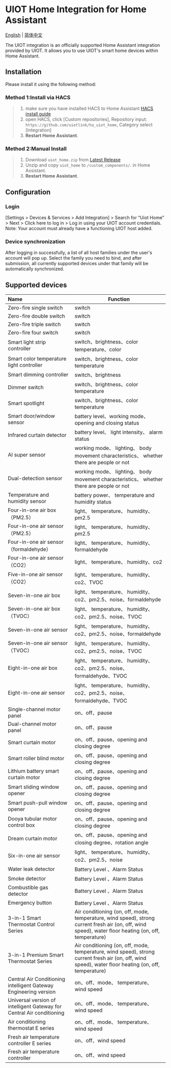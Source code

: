 # UIOT Home Integration for Home Assistant

[English](./README.md) | [简体中文](./README_zh.md)

The UIOT integration is an officially supported Home Assistant integration provided by UIOT. It allows you to use UIOT's smart home devices within Home Assistant.

## Installation

Please install it using the following method:

### Method 1:Install via HACS

> 1. make sure you have installed HACS to Home Assistant [HACS install guide](https://hacs.xyz/docs/use/download/download/)
> 2. open HACS, click [Custom repositories], Repository input: `https://github.com/uiotlink/ha_uiot_home`, Category select [Integration]
> 3. **Restart Home Assistant**.


### Method 2:Manual Install

>1. Download `uiot_home.zip` from [Latest Release](https://github.com/uiotlink/ha_uiot_home/releases/latest)
>2. Unzip and copy `uiot_home` to `/custom_components/`. in Home Assistant.
>3. **Restart Home Assistant**.

## Configuration

### Login

[Settings > Devices & Services > Add Integration] > Search for “Uiot Home” > Next > Click here to log in > Log in using your UIOT account credentials. Note: Your account must already have a functioning UIOT host added.

### Device synchronization

After logging in successfully, a list of all host families under the user's account will pop up. Select the family you need to bind, and after submission, all currently supported devices under that family will be automatically synchronized.

## Supported devices

| Name                                                         | Function                                                     |
| :----------------------------------------------------------- | ------------------------------------------------------------ |
| Zero-fire single switch                                      | switch                                                       |
| Zero-fire double switch                                      | switch                                                       |
| Zero-fire triple switch                                      | switch                                                       |
| Zero-fire four switch                                        | switch                                                       |
| Smart light strip controller                                 | switch、brightness、color temperature、color                 |
| Smart color temperature light controller                     | switch、brightness、color temperature                        |
| Smart dimming controller                                     | switch、brightness                                           |
| Dimmer switch                                                | switch、brightness、color temperature                        |
| Smart spotlight                                              | switch、brightness、color temperature                        |
| Smart door/window sensor                                     | battery level、working mode、 opening and closing status     |
| Infrared curtain detector                                    | battery level、 light intensity、 alarm status               |
| AI super sensor                                              | working mode、 lighting、 body movement characteristics、 whether there are people or not |
| Dual-detection sensor                                        | working mode、 lighting、 body movement characteristics、 whether there are people or not |
| Temperature and humidity sensor                              | battery power、 temperature and humidity status              |
| Four-in-one air box（PM2.5）                                 | light、 temperature、 humidity、pm2.5                        |
| Four-in-one air sensor（PM2.5）                              | light、 temperature、 humidity、pm2.5                        |
| Four-in-one air sensor（formaldehyde）                       | light、 temperature、 humidity、formaldehyde                 |
| Four-in-one air sensor（CO2）                                | light、 temperature、 humidity、co2                          |
| Five-in-one air sensor（CO2）                                | light、 temperature、 humidity、co2、TVOC                    |
| Seven-in-one air box                                         | light、 temperature、 humidity、co2、pm2.5、noise、formaldehyde |
| Seven-in-one air box（TVOC）                                 | light、 temperature、 humidity、co2、pm2.5、noise、TVOC      |
| Seven-in-one air sensor                                      | light、 temperature、 humidity、co2、pm2.5、noise、formaldehyde |
| Seven-in-one air sensor（TVOC）                              | light、 temperature、 humidity、co2、pm2.5、noise、TVOC      |
| Eight-in-one air box                                         | light、 temperature、 humidity、co2、pm2.5、noise、formaldehyde、TVOC |
| Eight-in-one air sensor                                      | light、 temperature、 humidity、co2、pm2.5、noise、formaldehyde、TVOC |
| Single-channel motor panel                                   | on、off、pause                                               |
| Dual-channel motor panel                                     | on、off、pause                                               |
| Smart curtain motor                                          | on、off、pause、opening and closing degree                   |
| Smart roller blind motor                                     | on、off、pause、opening and closing degree                   |
| Lithium battery smart curtain motor                          | on、off、pause、opening and closing degree                   |
| Smart sliding window opener                                  | on、off、pause、opening and closing degree                   |
| Smart push-pull window opener                                | on、off、pause、opening and closing degree                   |
| Dooya tubular motor control box                              | on、off、pause、opening and closing degree                   |
| Dream curtain motor                                          | on、off、pause、opening and closing degree、rotation angle   |
| Six-in-one air sensor                                        | light、 temperature、 humidity、co2、pm2.5、noise            |
| Water leak detector                                          | Battery Level 、Alarm Status                                 |
| Smoke detector                                               | Battery Level 、Alarm Status                                 |
| Combustible gas detector                                     | Battery Level 、Alarm Status                                 |
| Emergency button                                             | Battery Level 、Alarm Status                                 |
| 3-in-1 Smart Thermostat Control Series                       | Air conditioning (on, off, mode, temperature, wind speed), strong current fresh air (on, off, wind speed), water floor heating (on, off, temperature) |
| 3-in-1 Premium Smart Thermostat Series                       | Air conditioning (on, off, mode, temperature, wind speed), strong current fresh air (on, off, wind speed), water floor heating (on, off, temperature) |
| Central Air Conditioning intelligent Gateway Engineering version | on、off、mode、 temperature、wind speed                      |
| Universal version of intelligent Gateway for Central Air conditioning | on、off、mode、 temperature、wind speed                      |
| Air conditioning thermostat E series                         | on、off、mode、 temperature、wind speed                      |
| Fresh air temperature controller E series                    | on、off、wind speed                                          |
| Fresh air temperature controller                             | on、off、wind speed                                          |

